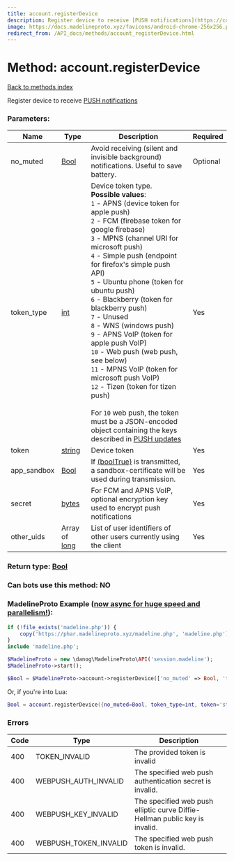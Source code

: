 ```yaml
---
title: account.registerDevice
description: Register device to receive [PUSH notifications](https://core.telegram.org/api/push-updates)
image: https://docs.madelineproto.xyz/favicons/android-chrome-256x256.png
redirect_from: /API_docs/methods/account_registerDevice.html
---
```

# Method: account.registerDevice
[Back to methods index](index.md)



Register device to receive [PUSH notifications](https://core.telegram.org/api/push-updates)

### Parameters:

| Name     |    Type       | Description | Required |
|----------|---------------|-------------|----------|
|no\_muted|[Bool](../types/Bool.md) | Avoid receiving (silent and invisible background) notifications. Useful to save battery. | Optional|
|token\_type|[int](../types/int.md) | Device token type.<br>**Possible values**:<br>`1` \- APNS (device token for apple push)<br>`2` \- FCM (firebase token for google firebase)<br>`3` \- MPNS (channel URI for microsoft push)<br>`4` \- Simple push (endpoint for firefox's simple push API)<br>`5` \- Ubuntu phone (token for ubuntu push)<br>`6` \- Blackberry (token for blackberry push)<br>`7` \- Unused<br>`8` \- WNS (windows push)<br>`9` \- APNS VoIP (token for apple push VoIP)<br>`10` \- Web push (web push, see below)<br>`11` \- MPNS VoIP (token for microsoft push VoIP)<br>`12` \- Tizen (token for tizen push)<br><br>For `10` web push, the token must be a JSON-encoded object containing the keys described in [PUSH updates](https://core.telegram.org/api/push-updates) | Yes|
|token|[string](../types/string.md) | Device token | Yes|
|app\_sandbox|[Bool](../types/Bool.md) | If [(boolTrue)](../constructors/boolTrue.md) is transmitted, a sandbox-certificate will be used during transmission. | Yes|
|secret|[bytes](../types/bytes.md) | For FCM and APNS VoIP, optional encryption key used to encrypt push notifications | Yes|
|other\_uids|Array of [long](../types/long.md) | List of user identifiers of other users currently using the client | Yes|


### Return type: [Bool](../types/Bool.md)

### Can bots use this method: **NO**


### MadelineProto Example ([now async for huge speed and parallelism!](https://docs.madelineproto.xyz/docs/ASYNC.html)):


```php
if (!file_exists('madeline.php')) {
    copy('https://phar.madelineproto.xyz/madeline.php', 'madeline.php');
}
include 'madeline.php';

$MadelineProto = new \danog\MadelineProto\API('session.madeline');
$MadelineProto->start();

$Bool = $MadelineProto->account->registerDevice(['no_muted' => Bool, 'token_type' => int, 'token' => 'string', 'app_sandbox' => Bool, 'secret' => 'bytes', 'other_uids' => [long, long], ]);
```

Or, if you're into Lua:

```lua
Bool = account.registerDevice({no_muted=Bool, token_type=int, token='string', app_sandbox=Bool, secret='bytes', other_uids={long}, })
```

### Errors

| Code | Type     | Description   |
|------|----------|---------------|
|400|TOKEN_INVALID|The provided token is invalid|
|400|WEBPUSH_AUTH_INVALID|The specified web push authentication secret is invalid.|
|400|WEBPUSH_KEY_INVALID|The specified web push elliptic curve Diffie-Hellman public key is invalid.|
|400|WEBPUSH_TOKEN_INVALID|The specified web push token is invalid.|


